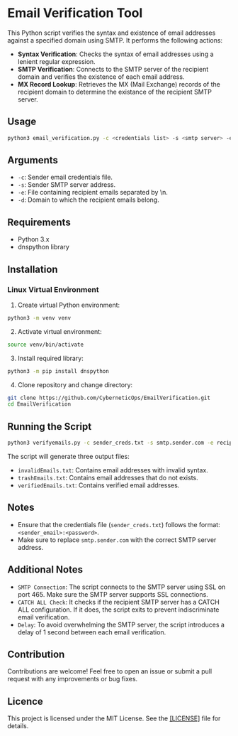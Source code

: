 # Email Verification Tool

This Python script verifies the syntax and existence of email addresses against a specified domain using SMTP. It performs the following actions:

- **Syntax Verification**: Checks the syntax of email addresses using a lenient regular expression.
- **SMTP Verification**: Connects to the SMTP server of the recipient domain and verifies the existence of each email address.
- **MX Record Lookup**: Retrieves the MX (Mail Exchange) records of the recipient domain to determine the existance of the recipient SMTP server.

## Usage

```bash
python3 email_verification.py -c <credentials list> -s <smtp server> -e <email list> -d <domain>
```

## Arguments

- `-c`: Sender email credentials file.
- `-s`: Sender SMTP server address.
- `-e`: File containing recipient emails separated by \n.
- `-d`: Domain to which the recipient emails belong.

## Requirements

- Python 3.x
- dnspython library

## Installation

### Linux Virtual Environment

1. Create virtual Python environment:
```bash
python3 -m venv venv
```

2. Activate virtual environment:
```bash
source venv/bin/activate
```

3. Install required library:
```bash
python3 -m pip install dnspython
```

4. Clone repository and change directory:
```bash
git clone https://github.com/CyberneticOps/EmailVerification.git
cd EmailVerification
```

## Running the Script
```bash
python3 verifyemails.py -c sender_creds.txt -s smtp.sender.com -e recipient_emails.txt -d recipient.com
```

The script will generate three output files:
- `invalidEmails.txt`: Contains email addresses with invalid syntax.
- `trashEmails.txt`: Contains email addresses that do not exists.
- `verifiedEmails.txt`: Contains verified email addresses.

## Notes
- Ensure that the credentials file (`sender_creds.txt`) follows the format: `<sender_email>:<password>`.
- Make sure to replace `smtp.sender.com` with the correct SMTP server address.


## Additional Notes
- `SMTP Connection`: The script connects to the SMTP server using SSL on port 465. Make sure the SMTP server supports SSL connections.
- `CATCH ALL Check`: It checks if the recipient SMTP server has a CATCH ALL configuration. If it does, the script exits to prevent indiscriminate email verification.
- `Delay`: To avoid overwhelming the SMTP server, the script introduces a delay of 1 second between each email verification.

## Contribution
Contributions are welcome! Feel free to open an issue or submit a pull request with any improvements or bug fixes.

## Licence
This project is licensed under the MIT License. See the [[LICENSE]](https://github.com/CyberneticOps/EmailVerification/blob/main/LICENSE) file for details.
